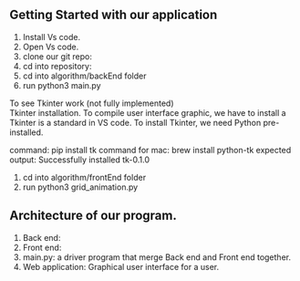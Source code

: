 ## Getting Started with our application

1. Install Vs code.
2. Open Vs code.
3. clone our git repo:
4. cd into repository: 
5. cd into algorithm/backEnd folder
6. run python3 main.py



To see Tkinter work (not fully implemented) \
Tkinter installation. To compile user interface graphic, we have to install a Tkinter is a standard in VS code. To install Tkinter, we need Python pre-installed. 

command: pip install tk 
command for mac: brew install python-tk
expected output: Successfully installed tk-0.1.0

1. cd into algorithm/frontEnd folder
2. run python3 grid_animation.py





## Architecture of our program.

1. Back end: 
2. Front end:
3. main.py: a driver program that merge Back end and Front end together.
3. Web application: Graphical user interface for a user.
